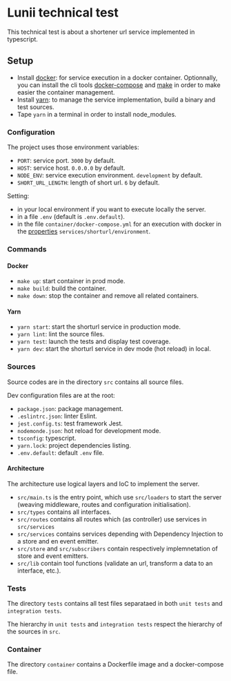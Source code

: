 # Lunii technical test

This technical test is about a shortener url service implemented in typescript.

## Setup

- Install [docker](https://www.docker.com/): for service execution in a docker container. Optionnally, you can install the cli tools [docker-compose](https://docs.docker.com/compose/) and [make](https://www.gnu.org/software/make/) in order to make easier the container management.
- Install [yarn](https://classic.yarnpkg.com/): to manage the service implementation, build a binary and test sources.
- Tape `yarn` in a terminal in order to install node_modules.

### Configuration

The project uses those environment variables:

- `PORT`: service port. `3000` by default.
- `HOST`: service host. `0.0.0.0` by default.
- `NODE_ENV`: service execution environment. `development` by default.
- `SHORT_URL_LENGTH`: length of short url. `6` by default.

Setting:

- in your local environment if you want to execute locally the server.
- in a file `.env` (default is `.env.default`).
- in the file `container/docker-compose.yml` for an execution with docker in the [properties](https://docs.docker.com/compose/environment-variables/set-environment-variables/) `services/shorturl/environment`.

### Commands

#### Docker

- ```make up```: start container in prod mode.
- ```make build```: build the container.
- ```make down```: stop the container and remove all related containers.

#### Yarn

- ```yarn start```: start the shorturl service in production mode.
- ```yarn lint```: lint the source files.
- ```yarn test```: launch the tests and display test coverage.
- ```yarn dev```: start the shorturl service in dev mode (hot reload) in local.

### Sources

Source codes are in the directory `src` contains all source files.

Dev configuration files are at the root:

- `package.json`: package management.
- `.eslintrc.json`: linter Eslint.
- `jest.config.ts`: test framework Jest.
- `nodemonde.json`: hot reload for development mode.
- `tsconfig`: typescript.
- `yarn.lock`: project dependencies listing.
- `.env.default`: default `.env` file.

#### Architecture

The architecture use logical layers and IoC to implement the server.

- `src/main.ts` is the entry point, which use `src/loaders` to start the server (weaving middleware, routes and configuration initialisation).
- `src/types` contains all interfaces.
- `src/routes` contains all routes which (as controller) use services in `src/services`
- `src/services` contains services depending with Dependency Injection to a store and en event emitter.
- `src/store` and `src/subscribers` contain respectively implemnetation of store and event emitters.
- `src/lib` contain tool functions (validate an url, transform a data to an interface, etc.).

### Tests

The directory `tests` contains all test files separataed in both `unit tests` and `integration tests`.

The hierarchy in `unit tests` and `integration tests` respect the hierarchy of the sources in `src`.

### Container

The directory `container` contains a Dockerfile image and a docker-compose file.
